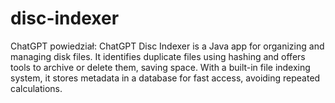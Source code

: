 # disc-indexer
 ChatGPT powiedział: ChatGPT Disc Indexer is a Java app for organizing and managing disk files. It identifies duplicate files using hashing and offers tools to archive or delete them, saving space. With a built-in file indexing system, it stores metadata in a database for fast access, avoiding repeated calculations.
